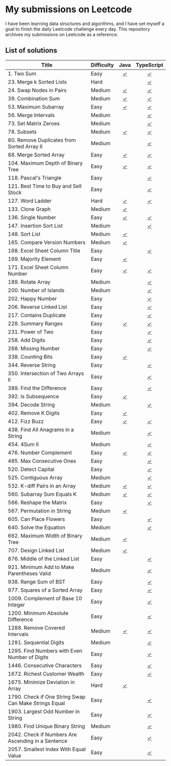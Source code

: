 # My submissions on Leetcode

I have been learning data structures and algorithms, and I have set myself a goal to finish the daily Leetcode challenge every day. This repository archives my submissions on Leetcode as a reference.

## List of solutions

| Title                                                 | Difficulty |                                        Java                                        |                                                  TypeScript                                                   |
| ----------------------------------------------------- | ---------- | :--------------------------------------------------------------------------------: | :-----------------------------------------------------------------------------------------------------------: |
| 1. Two Sum                                            | Easy       |                 [✓](./solutions/Java/%5B0001_Easy%5D%20Two%20Sum)                  |                            [✓](./solutions/TypeScript/%5B0001_Easy%5D%20Two%20Sum)                            |
| 23. Merge k Sorted Lists                              | Hard       |                                                                                    |                   [✓](./solutions/TypeScript/%5B0023_Hard%5D%20Merge%20k%20Sorted%20Lists)                    |
| 24. Swap Nodes in Pairs                               | Medium     |        [✓](./solutions/Java/%5B0024_Medium%5D%20Swap%20Nodes%20in%20Pairs)         |                   [✓](./solutions/TypeScript/%5B0024_Medium%5D%20Swap%20Nodes%20in%20Pairs)                   |
| 39. Combination Sum                                   | Medium     |            [✓](./solutions/Java/%5B0039_Medium%5D%20Combination%20Sum)             |                       [✓](./solutions/TypeScript/%5B0039_Medium%5D%20Combination%20Sum)                       |
| 53. Maximum Subarray                                  | Easy       |             [✓](./solutions/Java/%5B0053_Easy%5D%20Maximum%20Subarray)             |                       [✓](./solutions/TypeScript/%5B0053_Easy%5D%20Maximum%20Subarray)                        |
| 56. Merge Intervals                                   | Medium     |                                                                                    |                       [✓](./solutions/TypeScript/%5B0056_Medium%5D%20Merge%20Intervals)                       |
| 73. Set Matrix Zeroes                                 | Medium     |                                                                                    |                     [✓](./solutions/TypeScript/%5B0073_Medium%5D%20Set%20Matrix%20Zeroes)                     |
| 78. Subsets                                           | Medium     |                  [✓](solutions/Java/%5B0078_Medium%5D%20Subsets)                   |                            [✓](./solutions/TypeScript/%5B0078_Medium%5D%20Subsets)                            |
| 80. Remove Duplicates from Sorted Array II            | Medium     |                                                                                    |       [✓](./solutions/TypeScript/%5B0080_Medium%5D%20Remove%20Duplicates%20from%20Sorted%20Array%20II)        |
| 88. Merge Sorted Array                                | Easy       |           [✓](./solutions/Java/%5B0088_Easy%5D%20Merge%20Sorted%20Array)           |                     [✓](./solutions/TypeScript/%5B0088_Easy%5D%20Merge%20Sorted%20Array)                      |
| 104. Maximum Depth of Binary Tree                     | Easy       |    [✓](./solutions/Java/%5B0104_Easy%5D%20Maximum%20Depth%20of%20Binary%20Tree)    |              [✓](./solutions/TypeScript/%5B0104_Easy%5D%20Maximum%20Depth%20of%20Binary%20Tree)               |
| 118. Pascal's Triangle                                | Easy       |                                                                                    |                      [✓](./solutions/TypeScript/%5B0118_Easy%5D%20Pascal%27s%20Triangle)                      |
| 121. Best Time to Buy and Sell Stock                  | Easy       |                                                                                    |           [✓](./solutions/TypeScript/%5B0121_Easy%5D%20Best%20Time%20to%20Buy%20and%20Sell%20Stock)           |
| 127. Word Ladder                                      | Hard       |               [✓](./solutions/Java/%5B0127_Hard%5D%20Word%20Ladder)                |                          [✓](./solutions/TypeScript/%5B0127_Hard%5D%20Word%20Ladder)                          |
| 133. Clone Graph                                      | Medium     |              [✓](./solutions/Java/%5B0133_Medium%5D%20Clone%20Graph)               |                                                                                                               |
| 136. Single Number                                    | Easy       |              [✓](./solutions/Java/%5B0136_Easy%5D%20Single%20Number)               |                         [✓](./solutions/TypeScript/%5B0136_Easy%5D%20Single%20Number)                         |
| 147. Insertion Sort List                              | Medium     |                                                                                    |                    [✓](./solutions/TypeScript/%5B0147_Medium%5D%20Insertion%20Sort%20List)                    |
| 148. Sort List                                        | Medium     |               [✓](./solutions/Java/%5B0148_Medium%5D%20Sort%20List)                |                                                                                                               |
| 165. Compare Version Numbers                          | Medium     |       [✓](./solutions/Java/%5B0165_Meduim%5D%20Compare%20Version%20Numbers)        |                                                                                                               |
| 168. Excel Sheet Column Title                         | Easy       |                                                                                    |                 [✓](./solutions/TypeScript/%5B0168_Easy%5D%20Excel%20Sheet%20Column%20Title)                  |
| 169. Majority Element                                 | Easy       |             [✓](./solutions/Java/%5B0169_Easy%5D%20Majority%20Element)             |                                                                                                               |
| 171. Excel Sheet Column Number                        | Easy       |       [✓](./solutions/Java/%5B1288_Medium%5D%20Remove%20Covered%20Intervals)       |                 [✓](./solutions/TypeScript/%5B1288_Medium%5D%20Remove%20Covered%20Intervals)                  |
| 189. Rotate Array                                     | Medium     |                                                                                    |                        [✓](./solutions/TypeScript/%5B0189_Medium%5D%20Rotate%20Array)                         |
| 200. Number of Islands                                | Medium     |                                                                                    |                     [✓](./solutions/TypeScript/%5B0200_Medium%5D%20Number%20of%20Islands)                     |
| 202. Happy Number                                     | Easy       |                                                                                    |                         [✓](./solutions/TypeScript/%5B0202_Easy%5D%20Happy%20Number)                          |
| 206. Reverse Linked List                              | Easy       |                                                                                    |                     [✓](./solutions/TypeScript/%5B0206_Easy%5D%20Reverse%20Linked%20List)                     |
| 217. Contains Duplicate                               | Easy       |                                                                                    |                      [✓](./solutions/TypeScript/%5B0217_Easy%5D%20Contains%20Duplicate)                       |
| 228. Summary Ranges                                   | Easy       |              [✓](./solutions/Java/%5B0228_Easy%5D%20Summary%20Ranges)              |                        [✓](./solutions/TypeScript/%5B0228_Easy%5D%20Summary%20Ranges)                         |
| 231. Power of Two                                     | Easy       |                                                                                    |                        [✓](./solutions/TypeScript/%5B0231_Easy%5D%20Power%20of%20Two)                         |
| 258. Add Digits                                       | Easy       |                                                                                    |                          [✓](./solutions/TypeScript/%5B0258_Easy%5D%20Add%20Digits)                           |
| 268. Missing Number                                   | Easy       |                                                                                    |                        [✓](./solutions/TypeScript/%5B0268_Easy%5D%20Missing%20Number)                         |
| 338. Counting Bits                                    | Easy       |              [✓](./solutions/Java/%5B0338_Easy%5D%20Counting%20Bits)               |                                                                                                               |
| 344. Reverse String                                   | Easy       |                                                                                    |                        [✓](./solutions/TypeScript/%5B0344_Easy%5D%20Reverse%20String)                         |
| 350. Intersection of Two Arrays II                    | Easy       |                                                                                    |              [✓](./solutions/TypeScript/%5B0350_Easy%5D%20Intersection%20of%20Two%20Arrays%20II)              |
| 389. Find the Difference                              | Easy       |                                                                                    |                     [✓](./solutions/TypeScript/%5B0389_Easy%5D%20Find%20the%20Difference)                     |
| 392. Is Subsequence                                   | Easy       |              [✓](./solutions/Java/%5B0392_Easy%5D%20Is%20Subsequence)              |                                                                                                               |
| 394. Decode String                                    | Medium     |                                                                                    |                        [✓](./solutions/TypeScript/%5B0394_Medium%5D%20Decode%20String)                        |
| 402. Remove K Digits                                  | Easy       |           [✓](./solutions/Java/%5B0402_Medium%5D%20Remove%20K%20Digits)            |                                                                                                               |
| 412. Fizz Buzz                                        | Easy       |                [✓](./solutions/Java/%5B0412_Easy%5D%20Fizz%20Buzz)                 |                           [✓](./solutions/TypeScript/%5B0412_Easy%5D%20Fizz%20Buzz)                           |
| 438. Find All Anagrams in a String                    | Medium     |                                                                                    |            [✓](./solutions/TypeScript/%5B0438_Medium%5D%20Find%20All%20Anagrams%20in%20a%20String)            |
| 454. 4Sum II                                          | Medium     |                                                                                    |                           [✓](./solutions/TypeScript/%5B0454_Medium%5D%204Sum%20II)                           |
| 476. Number Complement                                | Easy       |            [✓](./solutions/Java/%5B0476_Easy%5D%20Number%20Complement)             |                       [✓](./solutions/TypeScript/%5B0476_Easy%5D%20Number%20Complement)                       |
| 485. Max Consecutive Ones                             | Easy       |                                                                                    |                    [✓](./solutions/TypeScript/%5B0485_Easy%5D%20Max%20Consecutive%20Ones)                     |
| 520. Detect Capital                                   | Easy       |                                                                                    |                        [✓](./solutions/TypeScript/%5B0520_Easy%5D%20Detect%20Capital)                         |
| 525. Contiguous Array                                 | Medium     |                                                                                    |                      [✓](./solutions/TypeScript/%5B0525_Medium%5D%20Contiguous%20Array)                       |
| 532. K-diff Pairs in an Array                         | Medium     |     [✓](./solutions/Java/%5B0532_Medium%5D%20K-diff%20Pairs%20in%20an%20Array)     |               [✓](./solutions/TypeScript/%5B0532_Medium%5D%20K-diff%20Pairs%20in%20an%20Array)                |
| 560. Subarray Sum Equals K                            | Medium     |       [✓](./solutions/Java/%5B0560_Medium%5D%20Subarray%20Sum%20Equals%20K)        |                  [✓](./solutions/TypeScript/%5B0560_Medium%5D%20Subarray%20Sum%20Equals%20K)                  |
| 566. Reshape the Matrix                               | Easy       |                                                                                    |                     [✓](./solutions/TypeScript/%5B0566_Easy%5D%20Reshape%20the%20Matrix)                      |
| 567. Permutation in String                            | Medium     |        [✓](./solutions/Java/%5B0567_Medium%5D%20Permutation%20in%20String)         |                                                                                                               |
| 605. Can Place Flowers                                | Easy       |                                                                                    |                      [✓](./solutions/TypeScript/%5B0605_Easy%5D%20Can%20Place%20Flowers)                      |
| 640. Solve the Equation                               | Medium     |                                                                                    |                    [✓](./solutions/TypeScript/%5B0640_Medium%5D%20Solve%20the%20Equation)                     |
| 662. Maximum Width of Binary Tree                     | Medium     |   [✓](./solutions/Java/%5B0662_Medium%5D%20Maximum%20Width%20of%20Binary%20Tree)   |                                                                                                               |
| 707. Design Linked List                               | Medium     | [✓](./solutions/Java/%5B0707_Medium%5D%20Design%20Linked%20List/MyLinkedList.java) |                                                                                                               |
| 876. Middle of the Linked List                        | Easy       |                                                                                    |                [✓](./solutions/TypeScript/%5B0876_Easy%5D%20Middle%20of%20the%20Linked%20List)                |
| 921. Minimum Add to Make Parentheses Valid            | Medium     |                                                                                    |        [✓](./solutions/TypeScript/%5B0921_Medium%5D%20Minimum%20Add%20to%20Make%20Parentheses%20Valid)        |
| 938. Range Sum of BST                                 | Easy       |                                                                                    |                     [✓](./solutions/TypeScript/%5B0938_Easy%5D%20Range%20Sum%20of%20BST)                      |
| 977. Squares of a Sorted Array                        | Easy       |                                                                                    |                [✓](./solutions/TypeScript/%5B0977_Easy%5D%20Squares%20of%20a%20Sorted%20Array)                |
| 1009. Complement of Base 10 Integer                   | Easy       |                                                                                    |              [✓](./solutions/TypeScript/%5B1009_Easy%5D%20Complement%20of%20Base%2010%20Integer)              |
| 1200. Minimum Absolute Difference                     | Easy       |                                                                                    |                 [✓](./solutions/TypeScript/%5B1200_Easy%5D%20Minimum%20Absolute%20Difference)                 |
| 1288. Remove Covered Intervals                        | Medium     |       [✓](./solutions/Java/%5B1288_Medium%5D%20Remove%20Covered%20Intervals)       |                 [✓](./solutions/TypeScript/%5B1288_Medium%5D%20Remove%20Covered%20Intervals)                  |
| 1291. Sequential Digits                               | Medium     |                                                                                    |                      [✓](./solutions/TypeScript/%5B1291_Medium%5D%20Sequential%20Digits)                      |
| 1295. Find Numbers with Even Number of Digits         | Easy       |                                                                                    |       [✓](./solutions/TypeScript/%5B1295_Easy%5D%20Find%20Numbers%20with%20Even%20Number%20of%20Digits)       |
| 1446. Consecutive Characters                          | Easy       |                                                                                    |                    [✓](./solutions/TypeScript/%5B1446_Easy%5D%20Consecutive%20Characters)                     |
| 1672. Richest Customer Wealth                         | Easy       |                                                                                    |                   [✓](./solutions/TypeScript/%5B1672_Easy%5D%20Richest%20Customer%20Wealth)                   |
| 1675. Minimize Deviation in Array                     | Hard       |     [✓](./solutions/Java/%5B1675_Hard%5D%20Minimize%20Deviation%20in%20Array)      |                                                                                                               |
| 1790. Check if One String Swap Can Make Strings Equal | Easy       |                                                                                    | [✓](./solutions/TypeScript/%5B1790_Easy%5D%20Check%20if%20One%20String%20Swap%20Can%20Make%20Strings%20Equal) |
| 1903. Largest Odd Number in String                    | Easy       |                                                                                    |              [✓](./solutions/TypeScript/%5B1903_Easy%5D%20Largest%20Odd%20Number%20in%20String)               |
| 1980. Find Unique Binary String                       | Medium     |                                                                                    |                [✓](./solutions/TypeScript/%5B1980_Medium%5D%20Find%20Unique%20Binary%20String)                |
| 2042. Check if Numbers Are Ascending in a Sentence    | Easy       |                                                                                    |   [✓](./solutions/TypeScript/%5B2042_Easy%5D%20Check%20if%20Numbers%20Are%20Ascending%20in%20a%20Sentence)    |
| 2057. Smallest Index With Equal Value                 | Easy       |                                                                                    |             [✓](./solutions/TypeScript/%5B2057_Easy%5D%20Smallest%20Index%20With%20Equal%20Value)             |
